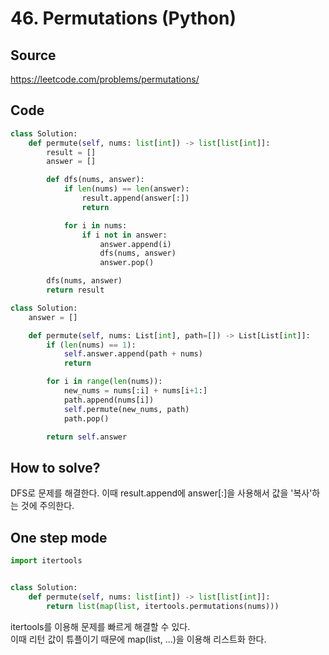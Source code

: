 # 46. Permutations (Python)

## Source

https://leetcode.com/problems/permutations/

## Code

```python
class Solution:
    def permute(self, nums: list[int]) -> list[list[int]]:
        result = []
        answer = []

        def dfs(nums, answer):
            if len(nums) == len(answer):
                result.append(answer[:])
                return

            for i in nums:
                if i not in answer:
                    answer.append(i)
                    dfs(nums, answer)
                    answer.pop()

        dfs(nums, answer)
        return result
```

```python
class Solution:
    answer = []

    def permute(self, nums: List[int], path=[]) -> List[List[int]]:
        if (len(nums) == 1):
            self.answer.append(path + nums)
            return

        for i in range(len(nums)):
            new_nums = nums[:i] + nums[i+1:]
            path.append(nums[i])
            self.permute(new_nums, path)
            path.pop()

        return self.answer
```

## How to solve?

DFS로 문제를 해결한다. 이때 result.append에 answer[:]을 사용해서 값을 '복사'하는 것에 주의한다.

## One step mode

```python
import itertools


class Solution:
    def permute(self, nums: list[int]) -> list[list[int]]:
        return list(map(list, itertools.permutations(nums)))
```

itertools를 이용해 문제를 빠르게 해결할 수 있다.  
이때 리턴 값이 튜플이기 때문에 map(list, ...)을 이용해 리스트화 한다.
